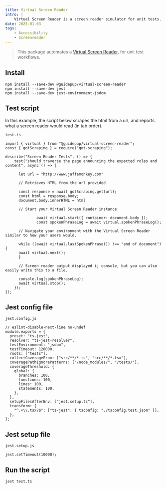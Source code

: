 ```yaml
---
title: Virtual Screen Reader
intro: |
    Virtual Screen Reader is a screen reader simulator for unit tests.
date: 2025-01-03
tags:
    - Accessibility
    - Screenreader
---
```


> This package automates a [Virtual Screen Reader](https://www.guidepup.dev/docs/virtual), for unit test workflows.

## Install

```
npm install --save-dev @guidepup/virtual-screen-reader
npm install --save-dev jest
npm install --save-dev jest-environment-jsdom
```

## Test script

In this example, the script below scrapes the html from a url, and reports what a screen reader would read (in tab order). 

`test.ts`
```
import { virtual } from "@guidepup/virtual-screen-reader";
const { gotScraping } = require("got-scraping");

describe("Screen Reader Tests", () => {
    test("should traverse the page announcing the expected roles and content", async () => {

      let url = "http://www.jaffamonkey.com"

      // Retrieves HTML from the url provided

      const response = await gotScraping.get(url);
      const html = response.body;
      document.body.innerHTML = html

      // Start your Virtual Screen Reader instance

              await virtual.start({ container: document.body });
              const spokenPhraseLog = await virtual.spokenPhraseLog();
            
      // Navigate your environment with the Virtual Screen Reader similar to how your users would.

      while ((await virtual.lastSpokenPhrase()) !== "end of document") {
      await virtual.next();
      }
            
      // Screen reader output displayed ij console, but you can also easily write this to a file.
            
      console.log(spokenPhraseLog);
      await virtual.stop();
    });
});
```

## Jest config file

`jest.config.js`
```
// eslint-disable-next-line no-undef
module.exports = {
  preset: "ts-jest",
  resolver: "ts-jest-resolver",
  testEnvironment: "jsdom",
  testTimeout: 120000,
  roots: ["tests"],
  collectCoverageFrom: ["src/**/*.ts", "src/**/*.tsx"],
  coveragePathIgnorePatterns: ["/node_modules/", "/tests/"],
  coverageThreshold: {
    global: {
      branches: 100,
      functions: 100,
      lines: 100,
      statements: 100,
    },
  },
  setupFilesAfterEnv: ["jest.setup.ts"],
  transform: {
    "^.+\\.tsx?$": ["ts-jest", { tsconfig: "./tsconfig.test.json" }],
  },
};
```

## Jest setup file

`jest.setup.js`
```
jest.setTimeout(10000);
```

## Run the script

```
jest test.ts
```